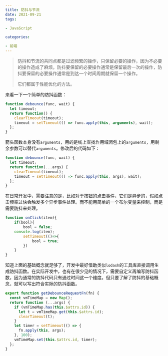 ```yaml
---
title: 防抖与节流
date: 2021-09-21
tags: 

- JavaScript

categories:

- 前端
---
```


> 防抖和节流的共同点都是过滤频繁的操作，只保留必要的操作，因为不必要的操作造成了麻烦。防抖要保留的必要操作通常是保留最后一次的操作，防抖要保留的必要操作通常是到达一个时间周期就保留一个操作。
>
> 它们都属于性能优化的方法。

来看一下一个简单的防抖函数：

```js
function debounce(func, wait) {
  let timeout;
  return function() {
    clearTimeout(timeout);
    timeout = setTimeout(() => func.apply(this, arguments), wait);
  };
}
```

箭头函数本身没有`arguments`，用的是线上查找作用域闭包上的`arguments`，用剩余参数可以替代`arguments`。修改后的代码如下：

```js
function debounce(func, wait) {
  let timeout;
  return function(...args) {
    clearTimeout(timeout);
    timeout = setTimeout(() => func.apply(this, args), wait);
  };
}
```

在日常开发中，需要注意的是，比如对于按钮的点击事件，它们是异步的，假如点击频率过快会触发多个异步事件处理。而不能用简单的一个布尔变量来控制，而是需要防抖来处理。

```js
function onClick(item){
	if(bool){
		bool = false;
    console.log(item);
		setTimeout(()=>{
			bool = true;
		})
	}
}
```

知道上面的基础概念就足够了，开发中最好借助类似`lodash`的工具库直接调用生成防抖函数。在实际开发中，也有在很少见的情况下，需要自定义再编写防抖函数，因为通常的防抖代码只有通过时间这一个维度。但只要了解了防抖的基础概念，就可以写出符合实际的防抖函数。

```js
export function getDebounceRequestFn(fn) {
  const vmTimeMap = new Map();
  return function (...args) {
    if (vmTimeMap.has(this.$attrs.id)) {
      let t = vmTimeMap.get(this.$attrs.id);
      clearTimeout(t);
    }
    let timer = setTimeout(() => {
      fn.apply(this, args);
    }, 100);
    vmTimeMap.set(this.$attrs.id, timer);
  };
}
```

